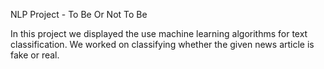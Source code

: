 NLP Project - To Be Or Not To Be

In this project we displayed the use machine learning algorithms for text classification. We worked on classifying whether the given news article is fake or real.

